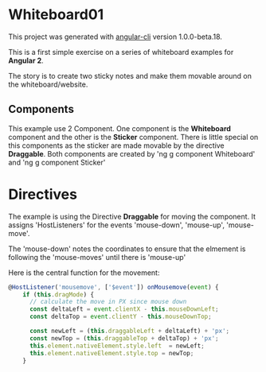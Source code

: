 # Whiteboard01

This project was generated with [angular-cli](https://github.com/angular/angular-cli) version 1.0.0-beta.18.

This is a first simple exercise on a series of whiteboard examples for __Angular 2__. 

The story is to create two sticky notes and make them movable around on the whiteboard/website.

## Components

This example use 2 Component. One component is the __Whiteboard__ component and the other is the __Sticker__ component. 
There is little special on this components as the sticker are made movable by the directive __Draggable__.
Both components are created by 'ng g component Whiteboard' and 'ng g component Sticker'

# Directives
The example is using the Directive __Draggable__ for moving the component. It assigns 'HostListeners' for the events 'mouse-down', 'mouse-up', 'mouse-move'. 

The 'mouse-down' notes the coordinates to ensure that the elmement is following the 'mouse-moves' until there is 'mouse-up'

Here is the central function for the movement:

```TypeScript
@HostListener('mousemove', ['$event']) onMousemove(event) {
    if (this.dragMode) {
      // calculate the move in PX since mouse down
      const deltaLeft = event.clientX - this.mouseDownLeft;
      const deltaTop = event.clientY - this.mouseDownTop;

      const newLeft = (this.draggableLeft + deltaLeft) + 'px';
      const newTop = (this.draggableTop + deltaTop) + 'px';
      this.element.nativeElement.style.left  = newLeft;
      this.element.nativeElement.style.top = newTop;
    }
``` 
